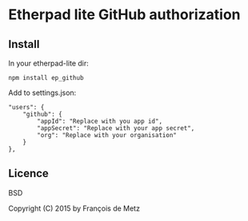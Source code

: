 # Etherpad lite GitHub authorization

## Install

In your etherpad-lite dir:

    npm install ep_github

Add to settings.json:

    "users": {
        "github": {
            "appId": "Replace with you app id",
            "appSecret": "Replace with your app secret",
            "org": "Replace with your organisation"
        }
    },

## Licence

BSD

Copyright (C) 2015 by François de Metz
